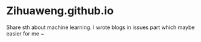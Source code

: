 # Zihuaweng.github.io
Share sth about machine learning.
I wrote blogs in issues part which maybe easier for me ~
